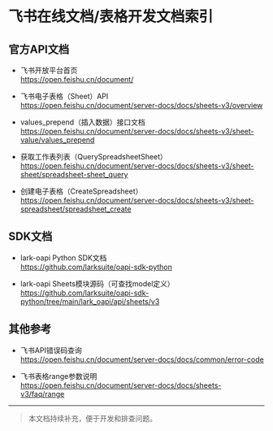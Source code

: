 # 飞书在线文档/表格开发文档索引

## 官方API文档

- 飞书开放平台首页  
  https://open.feishu.cn/document/

- 飞书电子表格（Sheet）API  
  https://open.feishu.cn/document/server-docs/docs/sheets-v3/overview

- values_prepend（插入数据）接口文档  
  https://open.feishu.cn/document/server-docs/docs/sheets-v3/sheet-value/values_prepend

- 获取工作表列表（QuerySpreadsheetSheet）  
  https://open.feishu.cn/document/server-docs/docs/sheets-v3/sheet-sheet/spreadsheet-sheet_query

- 创建电子表格（CreateSpreadsheet）  
  https://open.feishu.cn/document/server-docs/docs/sheets-v3/sheet-spreadsheet/spreadsheet_create

## SDK文档

- lark-oapi Python SDK文档  
  https://github.com/larksuite/oapi-sdk-python

- lark-oapi Sheets模块源码（可查找model定义）  
  https://github.com/larksuite/oapi-sdk-python/tree/main/lark_oapi/api/sheets/v3

## 其他参考

- 飞书API错误码查询  
  https://open.feishu.cn/document/server-docs/docs/common/error-code

- 飞书表格range参数说明  
  https://open.feishu.cn/document/server-docs/docs/sheets-v3/faq/range

---

> 本文档持续补充，便于开发和排查问题。